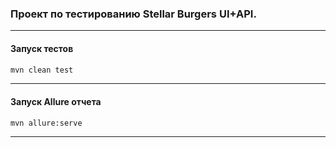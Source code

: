 ### Проект по тестированию Stellar Burgers UI+API.

---

#### Запуск тестов
```sh
mvn clean test
```

---

#### Запуск Allure отчета
```sh
mvn allure:serve
```

---
